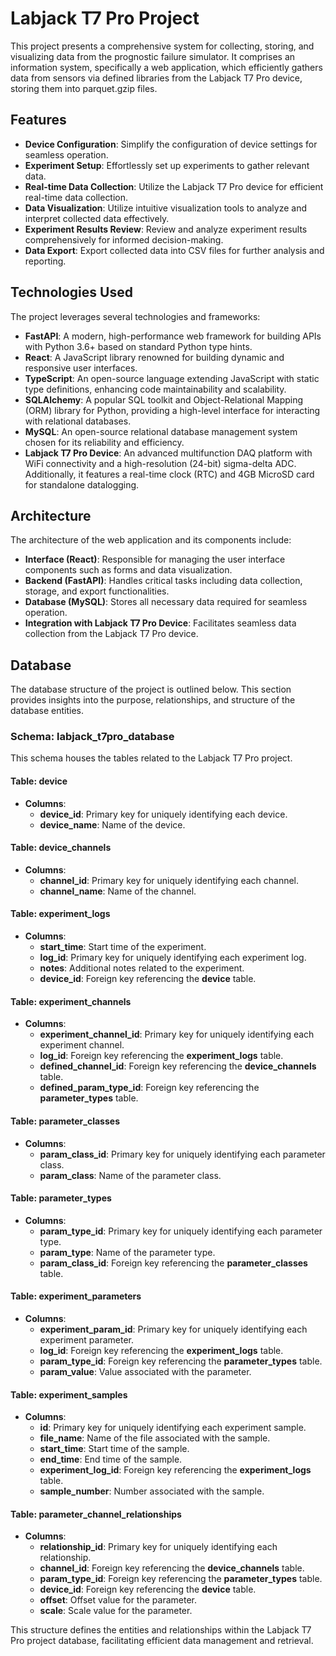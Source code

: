# Labjack T7 Pro Project

This project presents a comprehensive system for collecting, storing, and visualizing data from the prognostic failure simulator. It comprises an information system, specifically a web application, which efficiently gathers data from sensors via defined libraries from the Labjack T7 Pro device, storing them into parquet.gzip files.

## Features

- **Device Configuration**: Simplify the configuration of device settings for seamless operation.
- **Experiment Setup**: Effortlessly set up experiments to gather relevant data.
- **Real-time Data Collection**: Utilize the Labjack T7 Pro device for efficient real-time data collection.
- **Data Visualization**: Utilize intuitive visualization tools to analyze and interpret collected data effectively.
- **Experiment Results Review**: Review and analyze experiment results comprehensively for informed decision-making.
- **Data Export**: Export collected data into CSV files for further analysis and reporting.

## Technologies Used

The project leverages several technologies and frameworks:

- **FastAPI**: A modern, high-performance web framework for building APIs with Python 3.6+ based on standard Python type hints.
- **React**: A JavaScript library renowned for building dynamic and responsive user interfaces.
- **TypeScript**: An open-source language extending JavaScript with static type definitions, enhancing code maintainability and scalability.
- **SQLAlchemy**: A popular SQL toolkit and Object-Relational Mapping (ORM) library for Python, providing a high-level interface for interacting with relational databases.
- **MySQL**: An open-source relational database management system chosen for its reliability and efficiency.
- **Labjack T7 Pro Device**: An advanced multifunction DAQ platform with WiFi connectivity and a high-resolution (24-bit) sigma-delta ADC. Additionally, it features a real-time clock (RTC) and 4GB MicroSD card for standalone datalogging.

## Architecture

The architecture of the web application and its components include:

- **Interface (React)**: Responsible for managing the user interface components such as forms and data visualization.
- **Backend (FastAPI)**: Handles critical tasks including data collection, storage, and export functionalities.
- **Database (MySQL)**: Stores all necessary data required for seamless operation.
- **Integration with Labjack T7 Pro Device**: Facilitates seamless data collection from the Labjack T7 Pro device.

## Database

The database structure of the project is outlined below. This section provides insights into the purpose, relationships, and structure of the database entities.

### Schema: labjack_t7pro_database

This schema houses the tables related to the Labjack T7 Pro project.

#### Table: **device**

- **Columns**:
  - **device_id**: Primary key for uniquely identifying each device.
  - **device_name**: Name of the device.

#### Table: **device_channels**

- **Columns**:
  - **channel_id**: Primary key for uniquely identifying each channel.
  - **channel_name**: Name of the channel.

#### Table: **experiment_logs**

- **Columns**:
  - **start_time**: Start time of the experiment.
  - **log_id**: Primary key for uniquely identifying each experiment log.
  - **notes**: Additional notes related to the experiment.
  - **device_id**: Foreign key referencing the **device** table.

#### Table: **experiment_channels**

- **Columns**:
  - **experiment_channel_id**: Primary key for uniquely identifying each experiment channel.
  - **log_id**: Foreign key referencing the **experiment_logs** table.
  - **defined_channel_id**: Foreign key referencing the **device_channels** table.
  - **defined_param_type_id**: Foreign key referencing the **parameter_types** table.

#### Table: **parameter_classes**

- **Columns**:
  - **param_class_id**: Primary key for uniquely identifying each parameter class.
  - **param_class**: Name of the parameter class.

#### Table: **parameter_types**

- **Columns**:
  - **param_type_id**: Primary key for uniquely identifying each parameter type.
  - **param_type**: Name of the parameter type.
  - **param_class_id**: Foreign key referencing the **parameter_classes** table.

#### Table: **experiment_parameters**

- **Columns**:
  - **experiment_param_id**: Primary key for uniquely identifying each experiment parameter.
  - **log_id**: Foreign key referencing the **experiment_logs** table.
  - **param_type_id**: Foreign key referencing the **parameter_types** table.
  - **param_value**: Value associated with the parameter.

#### Table: **experiment_samples**

- **Columns**:
  - **id**: Primary key for uniquely identifying each experiment sample.
  - **file_name**: Name of the file associated with the sample.
  - **start_time**: Start time of the sample.
  - **end_time**: End time of the sample.
  - **experiment_log_id**: Foreign key referencing the **experiment_logs** table.
  - **sample_number**: Number associated with the sample.

#### Table: **parameter_channel_relationships**

- **Columns**:
  - **relationship_id**: Primary key for uniquely identifying each relationship.
  - **channel_id**: Foreign key referencing the **device_channels** table.
  - **param_type_id**: Foreign key referencing the **parameter_types** table.
  - **device_id**: Foreign key referencing the **device** table.
  - **offset**: Offset value for the parameter.
  - **scale**: Scale value for the parameter.

This structure defines the entities and relationships within the Labjack T7 Pro project database, facilitating efficient data management and retrieval.
